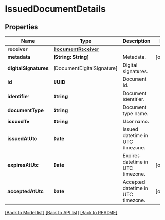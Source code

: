 # IssuedDocumentDetails

## Properties
Name | Type | Description | Notes
------------ | ------------- | ------------- | -------------
**receiver** | [**DocumentReceiver**](DocumentReceiver.md) |  | 
**metadata** | **[String: String]** | Metadata. | [optional] 
**digitalSignatures** | [DocumentDigitalSignature] | Digital signatures. | 
**id** | **UUID** | Document Id. | 
**identifier** | **String** | Document Identifier. | 
**documentType** | **String** | Document type name. | 
**issuedTo** | **String** | User name. | 
**issuedAtUtc** | **Date** | Issued datetime in UTC timezone. | 
**expiresAtUtc** | **Date** | Expires datetime in UTC timezone. | [optional] 
**acceptedAtUtc** | **Date** | Accepted datetime in UTC timezone. | [optional] 

[[Back to Model list]](../README.md#documentation-for-models) [[Back to API list]](../README.md#documentation-for-api-endpoints) [[Back to README]](../README.md)


